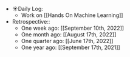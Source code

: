 - ☀️Daily Log:
    - Work on [[Hands On Machine Learning]]
- Retrospective::
    - One week ago: [[September 10th, 2022]]
    - One month ago: [[August 17th, 2022]]
    - One quarter ago: [[June 17th, 2022]]
    - One year ago: [[September 17th, 2021]]
